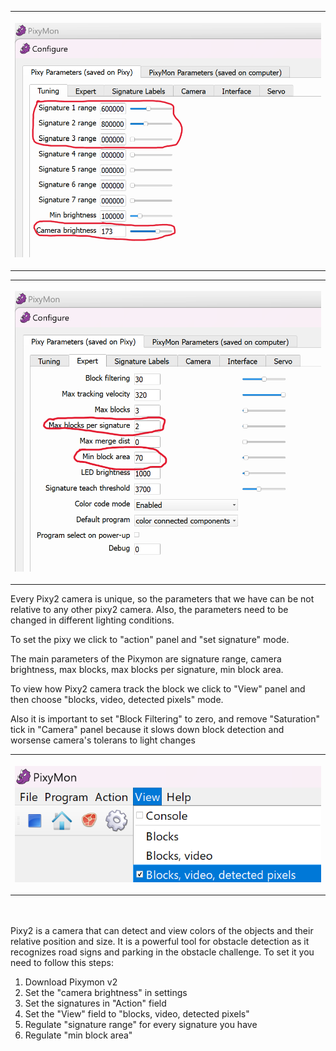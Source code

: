 <table>
<tr>
<th width=800>

![PixyMon configuration](https://github.com/QZOFlameFE/FE2024_1st_repo_ByFlame/blob/main/Instructions/Obstacle_management/Pixy2_configuration.png)
</th>
</tr>
</table>

<table>
<tr>
<th width=800>

![PixyMon settings](https://github.com/QZOFlameFE/FE2024_1st_repo_ByFlame/blob/main/Instructions/Obstacle_management/Settings_Pix2.png) 
</th>
</tr>
</table>
Every Pixy2 camera is unique, so the parameters that we have can be not relative to any other pixy2 camera. Also, the parameters need to be changed in different lighting conditions.

To set the pixy we click to "action" panel and "set signature" mode.

The main parameters of the Pixymon are signature range, camera brightness, max blocks, max blocks per signature, min block area. 

To view how Pixy2 camera track the block we click to "View" panel and then choose "blocks, video, detected pixels" mode. 

Also it is important to set "Block Filtering" to zero, and remove "Saturation" tick in "Camera" panel because it slows down block detection and worsense camera's tolerans to light changes
<table>
<tr>
<th width=800>
  
![PixyMon view](https://github.com/QZOFlameFE/FE2024_1st_repo_ByFlame/blob/main/Instructions/Obstacle_management/Pixy2_view.png)
</th>
</tr>
</table>


</br> </br>
Pixy2 is a camera that can detect and view colors of the objects and their relative position and size. It is a powerful tool for obstacle detection as it recognizes road signs and parking in the obstacle challenge. To set it you need to follow this steps:
1) Download Pixymon v2
2) Set the "camera brightness" in settings
3) Set the signatures in "Action" field
4) Set the "View" field to "blocks, video, detected pixels"
5) Regulate "signature range" for every signature you have
6) Regulate "min block area"
